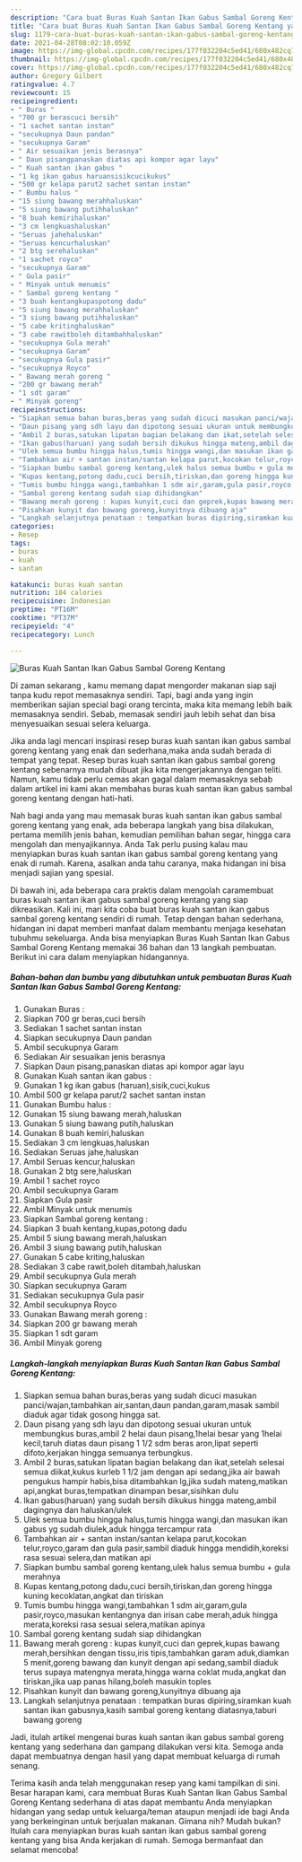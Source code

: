 ```yaml
---
description: "Cara buat Buras Kuah Santan Ikan Gabus Sambal Goreng Kentang yang lezat dan Mudah Dibuat"
title: "Cara buat Buras Kuah Santan Ikan Gabus Sambal Goreng Kentang yang lezat dan Mudah Dibuat"
slug: 1179-cara-buat-buras-kuah-santan-ikan-gabus-sambal-goreng-kentang-yang-lezat-dan-mudah-dibuat
date: 2021-04-28T08:02:10.059Z
image: https://img-global.cpcdn.com/recipes/177f032204c5ed41/680x482cq70/buras-kuah-santan-ikan-gabus-sambal-goreng-kentang-foto-resep-utama.jpg
thumbnail: https://img-global.cpcdn.com/recipes/177f032204c5ed41/680x482cq70/buras-kuah-santan-ikan-gabus-sambal-goreng-kentang-foto-resep-utama.jpg
cover: https://img-global.cpcdn.com/recipes/177f032204c5ed41/680x482cq70/buras-kuah-santan-ikan-gabus-sambal-goreng-kentang-foto-resep-utama.jpg
author: Gregory Gilbert
ratingvalue: 4.7
reviewcount: 15
recipeingredient:
- " Buras "
- "700 gr berascuci bersih"
- "1 sachet santan instan"
- "secukupnya Daun pandan"
- "secukupnya Garam"
- " Air sesuaikan jenis berasnya"
- " Daun pisangpanaskan diatas api kompor agar layu"
- " Kuah santan ikan gabus "
- "1 kg ikan gabus haruansisikcucikukus"
- "500 gr kelapa parut2 sachet santan instan"
- " Bumbu halus "
- "15 siung bawang merahhaluskan"
- "5 siung bawang putihhaluskan"
- "8 buah kemirihaluskan"
- "3 cm lengkuashaluskan"
- "Seruas jahehaluskan"
- "Seruas kencurhaluskan"
- "2 btg serehaluskan"
- "1 sachet royco"
- "secukupnya Garam"
- " Gula pasir"
- " Minyak untuk menumis"
- " Sambal goreng kentang "
- "3 buah kentangkupaspotong dadu"
- "5 siung bawang merahhaluskan"
- "3 siung bawang putihhaluskan"
- "5 cabe kritinghaluskan"
- "3 cabe rawitboleh ditambahhaluskan"
- "secukupnya Gula merah"
- "secukupnya Garam"
- "secukupnya Gula pasir"
- "secukupnya Royco"
- " Bawang merah goreng "
- "200 gr bawang merah"
- "1 sdt garam"
- " Minyak goreng"
recipeinstructions:
- "Siapkan semua bahan buras,beras yang sudah dicuci masukan panci/wajan,tambahkan air,santan,daun pandan,garam,masak sambil diaduk agar tidak gosong hingga sat."
- "Daun pisang yang sdh layu dan dipotong sesuai ukuran untuk membungkus buras,ambil 2 helai daun pisang,1helai besar yang 1helai kecil,taruh diatas daun pisang 1 1/2 sdm beras aron,lipat seperti difoto,kerjakan hingga semuanya terbungkus."
- "Ambil 2 buras,satukan lipatan bagian belakang dan ikat,setelah selesai semua diikat,kukus kurleb 1 1/2 jam dengan api sedang,jika air bawah pengukus hampir habis,bisa ditambahkan lg,jika sudah mateng,matikan api,angkat buras,tempatkan dinampan besar,sisihkan dulu"
- "Ikan gabus(haruan) yang sudah bersih dikukus hingga mateng,ambil dagingnya dan haluskan/ulek"
- "Ulek semua bumbu hingga halus,tumis hingga wangi,dan masukan ikan gabus yg sudah diulek,aduk hingga tercampur rata"
- "Tambahkan air + santan instan/santan kelapa parut,kocokan telur,royco,garam dan gula pasir,sambil diaduk hingga mendidih,koreksi rasa sesuai selera,dan matikan api"
- "Siapkan bumbu sambal goreng kentang,ulek halus semua bumbu + gula merahnya"
- "Kupas kentang,potong dadu,cuci bersih,tiriskan,dan goreng hingga kuning kecoklatan,angkat dan tiriskan"
- "Tumis bumbu hingga wangi,tambahkan 1 sdm air,garam,gula pasir,royco,masukan kentangnya dan irisan cabe merah,aduk hingga merata,koreksi rasa sesuai selera,matikan apinya"
- "Sambal goreng kentang sudah siap dihidangkan"
- "Bawang merah goreng : kupas kunyit,cuci dan geprek,kupas bawang merah,bersihkan dengan tissu,iris tipis,tambahkan garam aduk,diamkan 5 menit,goreng bawang dan kunyit dengan api sedang,sambil diaduk terus supaya matengnya merata,hingga warna coklat muda,angkat dan tiriskan,jika uap panas hilang,boleh masukin toples"
- "Pisahkan kunyit dan bawang goreng,kunyitnya dibuang aja"
- "Langkah selanjutnya penataan : tempatkan buras dipiring,siramkan kuah santan ikan gabusnya,kasih sambal goreng kentang diatasnya,taburi bawang goreng"
categories:
- Resep
tags:
- buras
- kuah
- santan

katakunci: buras kuah santan 
nutrition: 184 calories
recipecuisine: Indonesian
preptime: "PT16M"
cooktime: "PT37M"
recipeyield: "4"
recipecategory: Lunch

---
```



![Buras Kuah Santan Ikan Gabus Sambal Goreng Kentang](https://img-global.cpcdn.com/recipes/177f032204c5ed41/680x482cq70/buras-kuah-santan-ikan-gabus-sambal-goreng-kentang-foto-resep-utama.jpg)

Di zaman  sekarang , kamu memang dapat mengorder makanan siap saji tanpa kudu repot memasaknya sendiri. Tapi, bagi anda yang ingin memberikan sajian special bagi orang tercinta, maka kita memang lebih baik memasaknya sendiri. Sebab, memasak sendiri jauh lebih sehat dan bisa menyesuaikan sesuai selera keluarga.

Jika anda lagi mencari inspirasi resep buras kuah santan ikan gabus sambal goreng kentang yang enak dan sederhana,maka anda sudah berada di tempat yang tepat. Resep buras kuah santan ikan gabus sambal goreng kentang  sebenarnya mudah dibuat jika kita mengerjakannya dengan teliti. Namun, kamu tidak perlu cemas akan gagal dalam memasaknya 
sebab dalam artikel ini kami akan membahas buras kuah santan ikan gabus sambal goreng kentang dengan hati-hati.  



Nah bagi anda yang mau memasak buras kuah santan ikan gabus sambal goreng kentang yang enak, ada beberapa langkah yang bisa dilakukan, pertama memilih jenis bahan, kemudian pemilihan bahan segar, hingga cara mengolah dan menyajikannya. Anda Tak perlu pusing kalau mau menyiapkan buras kuah santan ikan gabus sambal goreng kentang yang enak di rumah. Karena, asalkan anda  tahu caranya, maka hidangan ini bisa menjadi sajian yang spesial.

Di bawah ini, ada beberapa cara praktis  dalam mengolah caramembuat buras kuah santan ikan gabus sambal goreng kentang yang siap dikreasikan. Kali ini, mari kita coba buat buras kuah santan ikan gabus sambal goreng kentang sendiri di rumah. Tetap dengan bahan sederhana, hidangan ini dapat memberi manfaat dalam membantu menjaga kesehatan tubuhmu sekeluarga. Anda bisa menyiapkan Buras Kuah Santan Ikan Gabus Sambal Goreng Kentang memakai 36 bahan dan 13 langkah pembuatan. Berikut ini cara dalam menyiapkan hidangannya.

<!--inarticleads1-->

##### Bahan-bahan dan bumbu yang dibutuhkan untuk pembuatan Buras Kuah Santan Ikan Gabus Sambal Goreng Kentang:

1. Gunakan  Buras :
1. Siapkan 700 gr beras,cuci bersih
1. Sediakan 1 sachet santan instan
1. Siapkan secukupnya Daun pandan
1. Ambil secukupnya Garam
1. Sediakan  Air sesuaikan jenis berasnya
1. Siapkan  Daun pisang,panaskan diatas api kompor agar layu
1. Gunakan  Kuah santan ikan gabus :
1. Gunakan 1 kg ikan gabus (haruan),sisik,cuci,kukus
1. Ambil 500 gr kelapa parut/2 sachet santan instan
1. Gunakan  Bumbu halus :
1. Gunakan 15 siung bawang merah,haluskan
1. Gunakan 5 siung bawang putih,haluskan
1. Gunakan 8 buah kemiri,haluskan
1. Sediakan 3 cm lengkuas,haluskan
1. Sediakan Seruas jahe,haluskan
1. Ambil Seruas kencur,haluskan
1. Gunakan 2 btg sere,haluskan
1. Ambil 1 sachet royco
1. Ambil secukupnya Garam
1. Siapkan  Gula pasir
1. Ambil  Minyak untuk menumis
1. Siapkan  Sambal goreng kentang :
1. Siapkan 3 buah kentang,kupas,potong dadu
1. Ambil 5 siung bawang merah,haluskan
1. Ambil 3 siung bawang putih,haluskan
1. Gunakan 5 cabe kriting,haluskan
1. Sediakan 3 cabe rawit,boleh ditambah,haluskan
1. Ambil secukupnya Gula merah
1. Siapkan secukupnya Garam
1. Sediakan secukupnya Gula pasir
1. Ambil secukupnya Royco
1. Gunakan  Bawang merah goreng :
1. Siapkan 200 gr bawang merah
1. Siapkan 1 sdt garam
1. Ambil  Minyak goreng




<!--inarticleads2-->

##### Langkah-langkah menyiapkan Buras Kuah Santan Ikan Gabus Sambal Goreng Kentang:

1. Siapkan semua bahan buras,beras yang sudah dicuci masukan panci/wajan,tambahkan air,santan,daun pandan,garam,masak sambil diaduk agar tidak gosong hingga sat.
1. Daun pisang yang sdh layu dan dipotong sesuai ukuran untuk membungkus buras,ambil 2 helai daun pisang,1helai besar yang 1helai kecil,taruh diatas daun pisang 1 1/2 sdm beras aron,lipat seperti difoto,kerjakan hingga semuanya terbungkus.
1. Ambil 2 buras,satukan lipatan bagian belakang dan ikat,setelah selesai semua diikat,kukus kurleb 1 1/2 jam dengan api sedang,jika air bawah pengukus hampir habis,bisa ditambahkan lg,jika sudah mateng,matikan api,angkat buras,tempatkan dinampan besar,sisihkan dulu
1. Ikan gabus(haruan) yang sudah bersih dikukus hingga mateng,ambil dagingnya dan haluskan/ulek
1. Ulek semua bumbu hingga halus,tumis hingga wangi,dan masukan ikan gabus yg sudah diulek,aduk hingga tercampur rata
1. Tambahkan air + santan instan/santan kelapa parut,kocokan telur,royco,garam dan gula pasir,sambil diaduk hingga mendidih,koreksi rasa sesuai selera,dan matikan api
1. Siapkan bumbu sambal goreng kentang,ulek halus semua bumbu + gula merahnya
1. Kupas kentang,potong dadu,cuci bersih,tiriskan,dan goreng hingga kuning kecoklatan,angkat dan tiriskan
1. Tumis bumbu hingga wangi,tambahkan 1 sdm air,garam,gula pasir,royco,masukan kentangnya dan irisan cabe merah,aduk hingga merata,koreksi rasa sesuai selera,matikan apinya
1. Sambal goreng kentang sudah siap dihidangkan
1. Bawang merah goreng : kupas kunyit,cuci dan geprek,kupas bawang merah,bersihkan dengan tissu,iris tipis,tambahkan garam aduk,diamkan 5 menit,goreng bawang dan kunyit dengan api sedang,sambil diaduk terus supaya matengnya merata,hingga warna coklat muda,angkat dan tiriskan,jika uap panas hilang,boleh masukin toples
1. Pisahkan kunyit dan bawang goreng,kunyitnya dibuang aja
1. Langkah selanjutnya penataan : tempatkan buras dipiring,siramkan kuah santan ikan gabusnya,kasih sambal goreng kentang diatasnya,taburi bawang goreng




Jadi, itulah artikel mengenai  buras kuah santan ikan gabus sambal goreng kentang  yang sederhana dan gampang dilakukan versi kita. Semoga anda dapat membuatnya dengan hasil yang dapat membuat keluarga di rumah senang. 

Terima kasih anda telah menggunakan resep yang kami tampilkan di sini. Besar harapan kami, cara membuat  Buras Kuah Santan Ikan Gabus Sambal Goreng Kentang sederhana di atas dapat membantu Anda menyiapkan hidangan yang sedap untuk keluarga/teman ataupun menjadi ide bagi Anda yang berkeinginan untuk berjualan makanan. Gimana nih? Mudah bukan? Itulah cara menyiapkan buras kuah santan ikan gabus sambal goreng kentang yang bisa Anda kerjakan di rumah. Semoga bermanfaat dan selamat mencoba!

